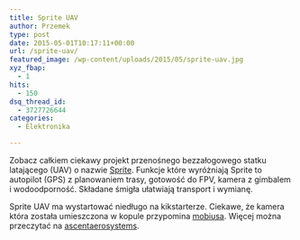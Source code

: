 ```yaml
---
title: Sprite UAV
author: Przemek
type: post
date: 2015-05-01T10:17:11+00:00
url: /sprite-uav/
featured_image: /wp-content/uploads/2015/05/sprite-uav.jpg
xyz_fbap:
  - 1
hits:
  - 150
dsq_thread_id:
  - 3727726644
categories:
  - Elektronika

---
```

Zobacz całkiem ciekawy projekt przenośnego bezzałogowego statku latającego (UAV) o nazwie <a href="http://www.ascentaerosystems.com/" target="_blank">Sprite</a>. Funkcje które wyróżniają Sprite to autopilot (GPS) z planowaniem trasy, gotowość do FPV, kamera z gimbalem i wodoodporność. Składane śmigła ułatwiają transport i wymianę.

<!--more-->

Sprite UAV ma wystartować niedługo na kikstarterze. Ciekawe, że kamera która została umieszczona w kopule przypomina <a href="http://techfreak.pl/mobius-mini-kamera-do-wszystkiego/" target="_blank">mobiusa</a>. Więcej można przeczytać na <a href="http://www.ascentaerosystems.com/sprite" target="_blank">ascentaerosystems</a>.